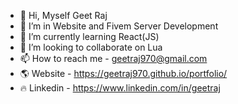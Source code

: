 - 👋 Hi, Myself Geet Raj
- 👀 I’m in Website and Fivem Server Development
- 🌱 I’m currently learning React(JS)
- 💞️ I’m looking to collaborate on Lua
- 📫 How to reach me - geetraj970@gmail.com
- 🌎 Website - https://geetraj970.github.io/portfolio/
- 🔥 Linkedin - https://www.linkedin.com/in/geetraj

<!---
geetraj970/geetraj970 is a ✨ special ✨ repository because its `README.md` (this file) appears on your GitHub profile.
You can click the Preview link to take a look at your changes.
--->
